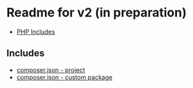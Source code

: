 # Readme for v2 (in preparation)

* [PHP Includes](#includes)

## Includes

* [composer.json - project](https://github.com/adamkiss/Frankensmith/blob/master/docs/composer-json.md)
* [composer.json - custom package](https://github.com/adamkiss/Frankensmith/blob/master/docs/composer-package-json.md)

